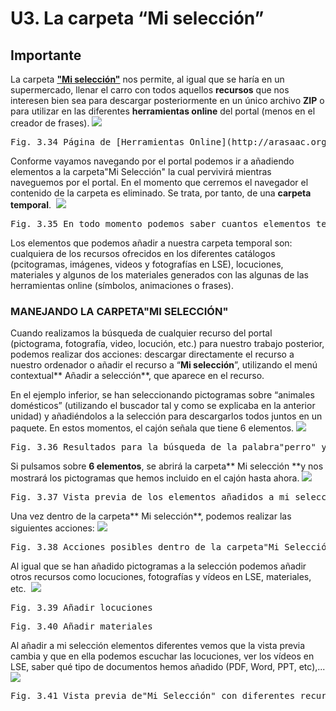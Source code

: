 
# U3. La carpeta “Mi selección”

## Importante

La carpeta [**"Mi selección"**](http://arasaac.org/cesta.php) nos permite, al igual que se haría en un supermercado, llenar el carro con todos aquellos **recursos** que nos interesen bien sea para descargar posteriormente en un &uacute;nico archivo **ZIP** o para utilizar en las diferentes **herramientas online** del portal (menos en el creador de frases).
![](https://lh6.googleusercontent.com/-c9zVZfkswnU/UiXKTJ-JWHI/AAAAAAAABKM/yR-wP4zA_vs/w1044-h447-no/mi_seleccion_1.png)
<td style="text-align: center;"><pre>Fig. 3.34 Página de [Herramientas Online](http://arasaac.org/herramientas.php) con botón de acceso a ["Mi selección"](http://arasaac.org/cesta.php) resaltado</pre></td>

Conforme vayamos navegando por el portal podemos ir a a&ntilde;adiendo elementos a la carpeta"Mi Selección" la cual pervivirá mientras naveguemos por el portal. En el momento que cerremos el navegador el contenido de la carpeta es eliminado. Se trata, por tanto, de una **carpeta temporal**.&nbsp;
![](https://lh3.googleusercontent.com/-EAOh0cQqatY/UiXKTcKN6xI/AAAAAAAABKQ/FRDbm4IjUEk/w1043-h255-no/mi_seleccion_2.png)
<td style="text-align: center;"><pre>Fig. 3.35 En todo momento podemos saber cuantos elementos tenemos en"Mi Selección" y cuánto pesan</pre></td>

Los elementos que podemos a&ntilde;adir a nuestra carpeta temporal son: cualquiera de los recursos ofrecidos en los diferentes catálogos (pcitogramas, imágenes, videos y fotografías en LSE), locuciones, materiales y algunos de los materiales generados con las algunas de las herramientas online (símbolos, animaciones o frases).

### MANEJANDO LA CARPETA"MI SELECCI&Oacute;N"

Cuando realizamos la b&uacute;squeda de cualquier recurso del portal (pictograma, fotografía, video, locución, etc.) para nuestro trabajo posterior, podemos realizar dos acciones: descargar directamente el recurso a nuestro ordenador o a&ntilde;adir el recurso a &ldquo;**Mi selección**&rdquo;, utilizando el men&uacute; contextual** A&ntilde;adir a selección**, que aparece en el recurso.&nbsp;

En el ejemplo inferior, se han seleccionando pictogramas sobre &ldquo;animales domésticos&rdquo; (utilizando el buscador tal y como se explicaba en la anterior unidad) y a&ntilde;adiéndolos a la selección para descargarlos todos juntos en un paquete. En estos momentos, el cajón se&ntilde;ala que tiene 6 elementos.
![](https://lh4.googleusercontent.com/-AYJP5LDB9nU/UfJCjvgfIsI/AAAAAAAAA38/bEHdCC313Ps/w649-h257-no/mi_seleccion_0.png)
<td style="text-align: center;"><pre>Fig. 3.36 Resultados para la b&uacute;squeda de la palabra"perro" y resaltado de la opción"A&ntilde;adir a selección".</pre></td>

Si pulsamos sobre **6 elementos**, se abrirá la carpeta** Mi selección **y nos mostrará los pictogramas que hemos incluido en el cajón hasta ahora.
![](https://lh5.googleusercontent.com/-p1HasvwpYrk/UfJCkBf_23I/AAAAAAAAA4E/ya_OMhhmHq0/w661-h151-no/mi_seleccion_1.png)
<td style="text-align: center;"><pre>Fig. 3.37 Vista previa de los elementos a&ntilde;adidos a mi selección</pre></td>

Una vez dentro de la carpeta** Mi selección**, podemos realizar las siguientes acciones:
![](https://lh3.googleusercontent.com/-zGq8HpkNgV8/UfJCksL90iI/AAAAAAAAA4M/cepIlWwO9n4/w442-h268-no/mi_seleccion_2.png)
<td style="text-align: center;"><pre>Fig. 3.38 Acciones posibles dentro de la carpeta"Mi Selección"</pre></td>

Al igual que se han a&ntilde;adido pictogramas a la selección podemos a&ntilde;adir otros recursos como locuciones, fotografías y vídeos en LSE, materiales, etc.&nbsp;
![](https://lh4.googleusercontent.com/-1I23Mwa57-c/UiXKT9c7HbI/AAAAAAAABKc/DofX6Udchm4/w168-h239-no/mi_seleccion_%25C2%25B43.png)
<td style="text-align: center;"><pre>Fig. 3.39 A&ntilde;adir locuciones</pre></td><td style="text-align: center;"><pre>Fig. 3.40 A&ntilde;adir materiales</pre></td>

Al a&ntilde;adir a mi selección elementos diferentes vemos que la vista previa cambia y que en ella podemos escuchar las locuciones, ver los vídeos en LSE, saber qué tipo de documentos hemos a&ntilde;adido (PDF, Word, PPT, etc),...
![](https://lh5.googleusercontent.com/-RahERm8kU2o/UiXKT-W064I/AAAAAAAABKk/ddJIhOZGijA/w1044-h314-no/mi_seleccion_4.png)
<td style="text-align: center;"><pre>Fig. 3.41 Vista previa de"Mi Selección" con diferentes recursos y materiales</pre></td>

